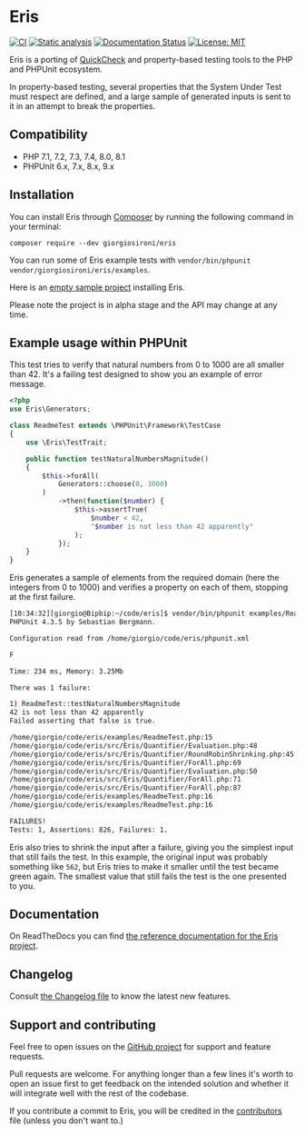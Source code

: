 # Eris
[![CI](https://github.com/giorgiosironi/eris/actions/workflows/ci.yml/badge.svg?branch=master)](https://github.com/giorgiosironi/eris/actions/workflows/ci.yml)
[![Static analysis](https://github.com/giorgiosironi/eris/actions/workflows/static-analysis.yml/badge.svg?branch=master)](https://github.com/giorgiosironi/eris/actions/workflows/static-analysis.yml)
[![Documentation Status](https://readthedocs.org/projects/eris/badge/?version=latest)](http://eris.readthedocs.org/en/latest/?badge=latest)
[![License: MIT](https://img.shields.io/badge/License-MIT-yellow.svg)](LICENSE)

Eris is a porting of [QuickCheck](https://hackage.haskell.org/package/QuickCheck) and property-based testing tools to the PHP and PHPUnit ecosystem.

In property-based testing, several properties that the System Under Test must respect are defined, and a large sample of generated inputs is sent to it in an attempt to break the properties.

## Compatibility

- PHP 7.1, 7.2, 7.3, 7.4, 8.0, 8.1
- PHPUnit 6.x, 7.x, 8.x, 9.x

## Installation

You can install Eris through [Composer](https://getcomposer.org/) by running the following command in your terminal:

```
composer require --dev giorgiosironi/eris
```

You can run some of Eris example tests with `vendor/bin/phpunit vendor/giorgiosironi/eris/examples`.

Here is an [empty sample project](https://github.com/giorgiosironi/eris-example) installing Eris.

Please note the project is in alpha stage and the API may change at any time.

## Example usage within PHPUnit

This test tries to verify that natural numbers from 0 to 1000 are all smaller than 42. It's a failing test designed to show you an example of error message.

```php
<?php
use Eris\Generators;

class ReadmeTest extends \PHPUnit\Framework\TestCase
{
    use \Eris\TestTrait;

    public function testNaturalNumbersMagnitude()
    {
        $this->forAll(
            Generators::choose(0, 1000)
        )
            ->then(function($number) {
                $this->assertTrue(
                    $number < 42,
                    "$number is not less than 42 apparently"
                );
            });
    }
}
```

Eris generates a sample of elements from the required domain (here the integers from 0 to 1000) and verifies a property on each of them, stopping at the first failure.

```bash
[10:34:32][giorgio@Bipbip:~/code/eris]$ vendor/bin/phpunit examples/ReadmeTest.php
PHPUnit 4.3.5 by Sebastian Bergmann.

Configuration read from /home/giorgio/code/eris/phpunit.xml

F

Time: 234 ms, Memory: 3.25Mb

There was 1 failure:

1) ReadmeTest::testNaturalNumbersMagnitude
42 is not less than 42 apparently
Failed asserting that false is true.

/home/giorgio/code/eris/examples/ReadmeTest.php:15
/home/giorgio/code/eris/src/Eris/Quantifier/Evaluation.php:48
/home/giorgio/code/eris/src/Eris/Quantifier/RoundRobinShrinking.php:45
/home/giorgio/code/eris/src/Eris/Quantifier/ForAll.php:69
/home/giorgio/code/eris/src/Eris/Quantifier/Evaluation.php:50
/home/giorgio/code/eris/src/Eris/Quantifier/ForAll.php:71
/home/giorgio/code/eris/src/Eris/Quantifier/ForAll.php:87
/home/giorgio/code/eris/examples/ReadmeTest.php:16
/home/giorgio/code/eris/examples/ReadmeTest.php:16

FAILURES!
Tests: 1, Assertions: 826, Failures: 1.
```

Eris also tries to shrink the input after a failure, giving you the simplest input that still fails the test. In this example, the original input was probably something like `562`, but Eris tries to make it smaller until the test became green again. The smallest value that still fails the test is the one presented to you.

## Documentation

On ReadTheDocs you can find [the reference documentation for the Eris project](http://eris.readthedocs.org/en/latest/).

## Changelog

Consult [the Changelog file](https://github.com/giorgiosironi/eris/blob/master/CHANGELOG.md) to know the latest new features.

## Support and contributing

Feel free to open issues on the [GitHub project](https://github.com/giorgiosironi/eris/issues) for support and feature requests.

Pull requests are welcome. For anything longer than a few lines it's worth to open an issue first to get feedback on the intended solution and whether it will integrate well with the rest of the codebase.

If you contribute a commit to Eris, you will be credited in the [contributors](CONTRIBUTORS.md) file (unless you don't want to.)

